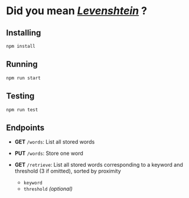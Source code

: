 # Did you mean *[Levenshtein](https://en.wikipedia.org/wiki/Levenshtein_distance)* ?


## Installing

    npm install


## Running

    npm run start


## Testing

    npm run test


## Endpoints

- **GET** `/words`: List all stored words

- **PUT** `/words`: Store one word

- **GET** `/retrieve`: List all stored words corresponding to a keyword and threshold (3 if omitted), sorted by proximity
    - `keyword`
    - `threshold` *(optional)*
